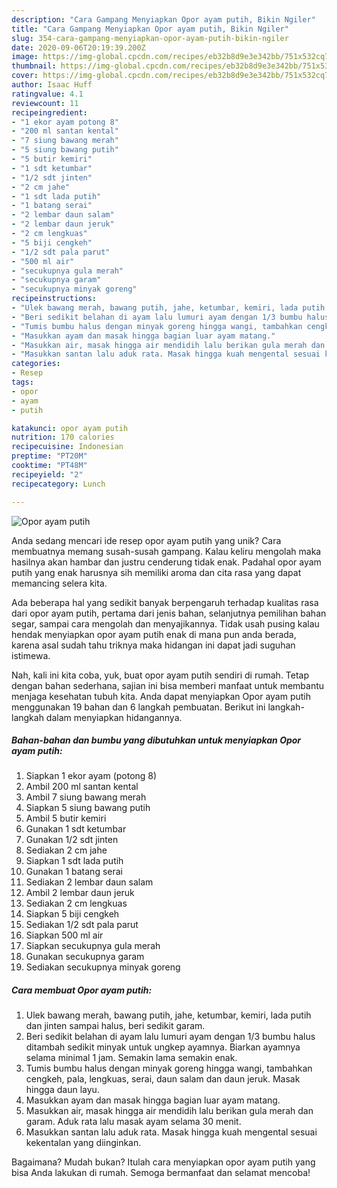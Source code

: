 ```yaml
---
description: "Cara Gampang Menyiapkan Opor ayam putih, Bikin Ngiler"
title: "Cara Gampang Menyiapkan Opor ayam putih, Bikin Ngiler"
slug: 354-cara-gampang-menyiapkan-opor-ayam-putih-bikin-ngiler
date: 2020-09-06T20:19:39.200Z
image: https://img-global.cpcdn.com/recipes/eb32b8d9e3e342bb/751x532cq70/opor-ayam-putih-foto-resep-utama.jpg
thumbnail: https://img-global.cpcdn.com/recipes/eb32b8d9e3e342bb/751x532cq70/opor-ayam-putih-foto-resep-utama.jpg
cover: https://img-global.cpcdn.com/recipes/eb32b8d9e3e342bb/751x532cq70/opor-ayam-putih-foto-resep-utama.jpg
author: Isaac Huff
ratingvalue: 4.1
reviewcount: 11
recipeingredient:
- "1 ekor ayam potong 8"
- "200 ml santan kental"
- "7 siung bawang merah"
- "5 siung bawang putih"
- "5 butir kemiri"
- "1 sdt ketumbar"
- "1/2 sdt jinten"
- "2 cm jahe"
- "1 sdt lada putih"
- "1 batang serai"
- "2 lembar daun salam"
- "2 lembar daun jeruk"
- "2 cm lengkuas"
- "5 biji cengkeh"
- "1/2 sdt pala parut"
- "500 ml air"
- "secukupnya gula merah"
- "secukupnya garam"
- "secukupnya minyak goreng"
recipeinstructions:
- "Ulek bawang merah, bawang putih, jahe, ketumbar, kemiri, lada putih dan jinten sampai halus, beri sedikit garam."
- "Beri sedikit belahan di ayam lalu lumuri ayam dengan 1/3 bumbu halus ditambah sedikit minyak untuk ungkep ayamnya. Biarkan ayamnya selama minimal 1 jam. Semakin lama semakin enak."
- "Tumis bumbu halus dengan minyak goreng hingga wangi, tambahkan cengkeh, pala, lengkuas, serai, daun salam dan daun jeruk. Masak hingga daun layu."
- "Masukkan ayam dan masak hingga bagian luar ayam matang."
- "Masukkan air, masak hingga air mendidih lalu berikan gula merah dan garam. Aduk rata lalu masak ayam selama 30 menit."
- "Masukkan santan lalu aduk rata. Masak hingga kuah mengental sesuai kekentalan yang diinginkan."
categories:
- Resep
tags:
- opor
- ayam
- putih

katakunci: opor ayam putih 
nutrition: 170 calories
recipecuisine: Indonesian
preptime: "PT20M"
cooktime: "PT48M"
recipeyield: "2"
recipecategory: Lunch

---
```



![Opor ayam putih](https://img-global.cpcdn.com/recipes/eb32b8d9e3e342bb/751x532cq70/opor-ayam-putih-foto-resep-utama.jpg)

Anda sedang mencari ide resep opor ayam putih yang unik? Cara membuatnya memang susah-susah gampang. Kalau keliru mengolah maka hasilnya akan hambar dan justru cenderung tidak enak. Padahal opor ayam putih yang enak harusnya sih memiliki aroma dan cita rasa yang dapat memancing selera kita.

Ada beberapa hal yang sedikit banyak berpengaruh terhadap kualitas rasa dari opor ayam putih, pertama dari jenis bahan, selanjutnya pemilihan bahan segar, sampai cara mengolah dan menyajikannya. Tidak usah pusing kalau hendak menyiapkan opor ayam putih enak di mana pun anda berada, karena asal sudah tahu triknya maka hidangan ini dapat jadi suguhan istimewa.




Nah, kali ini kita coba, yuk, buat opor ayam putih sendiri di rumah. Tetap dengan bahan sederhana, sajian ini bisa memberi manfaat untuk membantu menjaga kesehatan tubuh kita. Anda dapat menyiapkan Opor ayam putih menggunakan 19 bahan dan 6 langkah pembuatan. Berikut ini langkah-langkah dalam menyiapkan hidangannya.

<!--inarticleads1-->

##### Bahan-bahan dan bumbu yang dibutuhkan untuk menyiapkan Opor ayam putih:

1. Siapkan 1 ekor ayam (potong 8)
1. Ambil 200 ml santan kental
1. Ambil 7 siung bawang merah
1. Siapkan 5 siung bawang putih
1. Ambil 5 butir kemiri
1. Gunakan 1 sdt ketumbar
1. Gunakan 1/2 sdt jinten
1. Sediakan 2 cm jahe
1. Siapkan 1 sdt lada putih
1. Gunakan 1 batang serai
1. Sediakan 2 lembar daun salam
1. Ambil 2 lembar daun jeruk
1. Sediakan 2 cm lengkuas
1. Siapkan 5 biji cengkeh
1. Sediakan 1/2 sdt pala parut
1. Siapkan 500 ml air
1. Siapkan secukupnya gula merah
1. Gunakan secukupnya garam
1. Sediakan secukupnya minyak goreng




<!--inarticleads2-->

##### Cara membuat Opor ayam putih:

1. Ulek bawang merah, bawang putih, jahe, ketumbar, kemiri, lada putih dan jinten sampai halus, beri sedikit garam.
1. Beri sedikit belahan di ayam lalu lumuri ayam dengan 1/3 bumbu halus ditambah sedikit minyak untuk ungkep ayamnya. Biarkan ayamnya selama minimal 1 jam. Semakin lama semakin enak.
1. Tumis bumbu halus dengan minyak goreng hingga wangi, tambahkan cengkeh, pala, lengkuas, serai, daun salam dan daun jeruk. Masak hingga daun layu.
1. Masukkan ayam dan masak hingga bagian luar ayam matang.
1. Masukkan air, masak hingga air mendidih lalu berikan gula merah dan garam. Aduk rata lalu masak ayam selama 30 menit.
1. Masukkan santan lalu aduk rata. Masak hingga kuah mengental sesuai kekentalan yang diinginkan.




Bagaimana? Mudah bukan? Itulah cara menyiapkan opor ayam putih yang bisa Anda lakukan di rumah. Semoga bermanfaat dan selamat mencoba!
